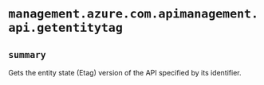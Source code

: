 # `management.azure.com.apimanagement.api.getentitytag`

## `summary`
Gets the entity state (Etag) version of the API specified by its identifier.


